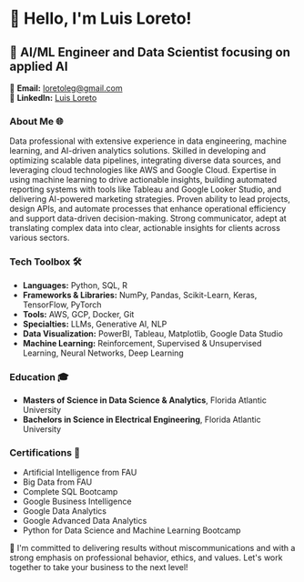# 👋 Hello, I'm Luis Loreto!

## 🚀 AI/ML Engineer and Data Scientist focusing on applied AI

📧 **Email:** [loretoleg@gmail.com](mailto:loretoleg@gmail.com)  
🔗 **LinkedIn:** [Luis Loreto](https://www.linkedin.com/in/luis-loreto-302460164/)  

### About Me 🌐
Data professional with extensive experience in data engineering, machine learning, and AI-driven analytics solutions. Skilled in developing and optimizing scalable data pipelines, integrating diverse data sources, and leveraging cloud technologies like AWS and Google Cloud. Expertise in using machine learning to drive actionable insights, building automated reporting systems with tools like Tableau and Google Looker Studio, and delivering AI-powered marketing strategies. Proven ability to lead projects, design APIs, and automate processes that enhance operational efficiency and support data-driven decision-making. Strong communicator, adept at translating complex data into clear, actionable insights for clients across various sectors.

### Tech Toolbox 🛠️
- **Languages:** Python, SQL, R
- **Frameworks & Libraries:** NumPy, Pandas, Scikit-Learn, Keras, TensorFlow, PyTorch
- **Tools:** AWS, GCP, Docker, Git
- **Specialties:** LLMs, Generative AI, NLP
- **Data Visualization:** PowerBI, Tableau, Matplotlib, Google Data Studio
- **Machine Learning:** Reinforcement, Supervised & Unsupervised Learning, Neural Networks, Deep Learning

### Education 🎓
- **Masters of Science in Data Science & Analytics**, Florida Atlantic University
- **Bachelors in Science in Electrical Engineering**, Florida Atlantic University

### Certifications 📜
- Artificial Intelligence from FAU
- Big Data from FAU
- Complete SQL Bootcamp
- Google Business Intelligence
- Google Data Analytics
- Google Advanced Data Analytics
- Python for Data Science and Machine Learning
Bootcamp

🔗 I'm committed to delivering results without miscommunications and with a strong emphasis on professional behavior, ethics, and values. Let's work together to take your business to the next level!
